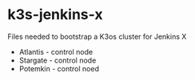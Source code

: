 # k3s-jenkins-x
Files needed to bootstrap a K3os cluster for Jenkins X

* Atlantis - control node
* Stargate - control node
* Potemkin - control noed
